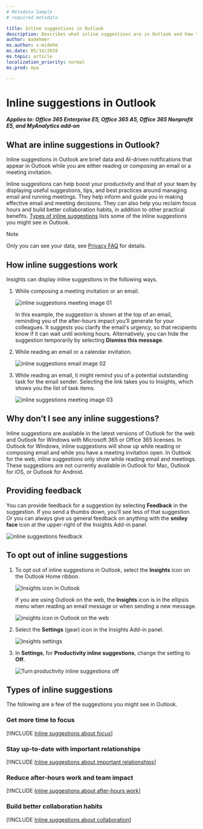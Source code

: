 ```yaml
---
# Metadata Sample
# required metadata

title: Inline suggestions in Outlook
description: Describes what inline suggestions are in Outlook and how they work
author: madehmer
ms.author: v-midehm
ms.date: 05/14/2019
ms.topic: article
localization_priority: normal 
ms.prod: mya

---
```


# Inline suggestions in Outlook

**_Applies to: Office 365 Enterprise E5, Office 365 A5, Office 365 Nonprofit E5, and MyAnalytics add-on_**

## What are inline suggestions in Outlook?

Inline suggestions in Outlook are brief data and AI-driven notifications that appear in Outlook while you are either reading or composing an email or a meeting invitation.  

Inline suggestions can help boost your productivity and that of your team by displaying useful suggestions, tips, and best practices around managing email and running meetings. They help inform and guide you in making effective email and meeting decisions. They can also help you reclaim focus hours and build better collaboration habits, in addition to other practical benefits. [Types of inline suggestions](#types-of-inline-suggestions) lists some of the inline suggestions you might see in Outlook.

> [!Note]
> Only you can see your data, see [Privacy FAQ](../overview/mya-faq.md#privacy) for details.

## How inline suggestions work

Insights can display inline suggestions in the following ways.

1. While composing a meeting invitation or an email.

   ![inline suggestions meeting image 01](../../Images/mya/use/nudges-meeting-01.png)

   In this example, the suggestion is shown at the top of an email, reminding you of the after-hours impact you’ll generate for your colleagues. It suggests you clarify the email's urgency, so that recipients know if it can wait until working hours. Alternatively, you can hide the suggestion temporarily by selecting **Dismiss this message**.

2. While reading an email or a calendar invitation.

   ![inline suggestions email image 02](../../Images/mya/use/nudges-email-02.png)

3. While reading an email, it might remind you of a potential outstanding task for the email sender. Selecting the link takes you to Insights, which shows you the list of task items.

   ![inline suggestions meeting image 03](../../Images/mya/use/nudges-meeting-summary_03.png)

## Why don’t I see any inline suggestions?

Inline suggestions are available in the latest versions of Outlook for the web and Outlook for Windows with Microsoft 365 or Office 365 licenses. In Outlook for Windows, inline suggestions will show up while reading or composing email and while you have a meeting invitation open. In Outlook for the web, inline suggestions only show while reading email and meetings. These suggestions are not currently available in Outlook for Mac, Outlook for iOS, or Outlook for Android.

## Providing feedback

You can provide feedback for a suggestion by selecting **Feedback** in the suggestion. If you send a thumbs down, you'll see less of that suggestion. Or you can always give us general feedback on anything with the **smiley face** icon at the upper-right of the Insights Add-in panel.

   ![inline suggestions feedback](../../Images/mya/use/insights-feedback.png)

## To opt out of inline suggestions

1. To opt out of inline suggestions in Outlook, select the **Insights** icon on the Outlook Home ribbon.

      ![Insights icon in Outlook](../../Images/mya/use/insights-icon.png)

      If you are using Outlook on the web, the **Insights** icon is in the ellipsis menu when reading an email message or when sending a new message.

     ![insights icon in Outlook on the web](../../Images/mya/use/owa-insights.png)

2. Select the **Settings** (gear) icon in the Insights Add-in panel.

   ![Insights settings](../../Images/mya/use/insights-settings.png)

3. In **Settings**, for **Productivity inline suggestions**, change the setting to **Off**.

      ![Turn productivity inline suggestions off](../../Images/mya/use/inline-off.png)

## Types of inline suggestions

The following are a few of the suggestions you might see in Outlook.

### Get more time to focus

[!INCLUDE [Inline suggestions about focus](../../includes/inline-suggest-table-focus.md)]

### Stay up-to-date with important relationships

[!INCLUDE [Inline suggestions about important relationships](../../includes/inline-suggest-table-important.md)]

### Reduce after-hours work and team impact

[!INCLUDE [Inline suggestions about after-hours work](../../includes/inline-suggest-table-after-hours.md)]

### Build better collaboration habits

[!INCLUDE [Inline suggestions about collaboration](../../includes/inline-suggest-table-collab.md)]
